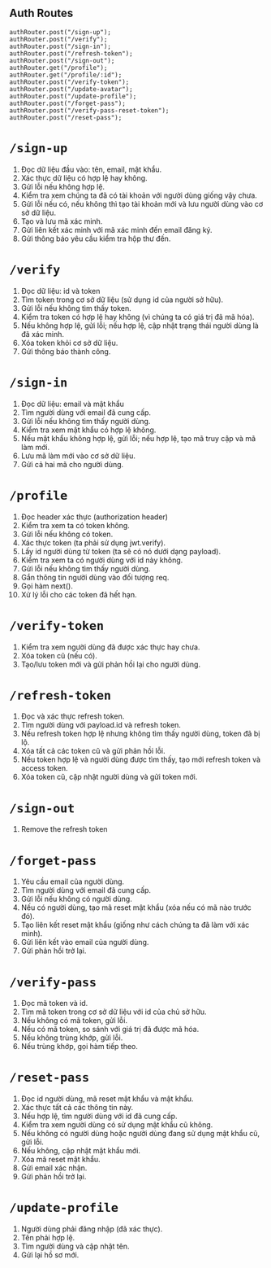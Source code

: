 ## Auth Routes

```
authRouter.post("/sign-up");
authRouter.post("/verify");
authRouter.post("/sign-in");
authRouter.post("/refresh-token");
authRouter.post("/sign-out");
authRouter.get("/profile");
authRouter.get("/profile/:id");
authRouter.post("/verify-token");
authRouter.post("/update-avatar");
authRouter.post("/update-profile");
authRouter.post("/forget-pass");
authRouter.post("/verify-pass-reset-token");
authRouter.post("/reset-pass");
```

# `/sign-up`

1. Đọc dữ liệu đầu vào: tên, email, mật khẩu.
2. Xác thực dữ liệu có hợp lệ hay không.
3. Gửi lỗi nếu không hợp lệ.
4. Kiểm tra xem chúng ta đã có tài khoản với người dùng giống vậy chưa.
5. Gửi lỗi nếu có, nếu không thì tạo tài khoản mới và lưu người dùng vào cơ sở dữ liệu.
6. Tạo và lưu mã xác minh.
7. Gửi liên kết xác minh với mã xác minh đến email đăng ký.
8. Gửi thông báo yêu cầu kiểm tra hộp thư đến.

# `/verify`

1. Đọc dữ liệu: id và token
2. Tìm token trong cơ sở dữ liệu (sử dụng id của người sở hữu).
3. Gửi lỗi nếu không tìm thấy token.
4. Kiểm tra token có hợp lệ hay không (vì chúng ta có giá trị đã mã hóa).
5. Nếu không hợp lệ, gửi lỗi; nếu hợp lệ, cập nhật trạng thái người dùng là đã xác minh.
6. Xóa token khỏi cơ sở dữ liệu.
7. Gửi thông báo thành công.

# `/sign-in`

1. Đọc dữ liệu: email và mật khẩu
2. Tìm người dùng với email đã cung cấp.
3. Gửi lỗi nếu không tìm thấy người dùng.
4. Kiểm tra xem mật khẩu có hợp lệ không.
5. Nếu mật khẩu không hợp lệ, gửi lỗi; nếu hợp lệ, tạo mã truy cập và mã làm mới.
6. Lưu mã làm mới vào cơ sở dữ liệu.
7. Gửi cả hai mã cho người dùng.

# `/profile`

1. Đọc header xác thực (authorization header)
2. Kiểm tra xem ta có token không.
3. Gửi lỗi nếu không có token.
4. Xác thực token (ta phải sử dụng jwt.verify).
5. Lấy id người dùng từ token (ta sẽ có nó dưới dạng payload).
6. Kiểm tra xem ta có người dùng với id này không.
7. Gửi lỗi nếu không tìm thấy người dùng.
8. Gắn thông tin người dùng vào đối tượng req.
9. Gọi hàm next().
10. Xử lý lỗi cho các token đã hết hạn.

# `/verify-token`

1. Kiểm tra xem người dùng đã được xác thực hay chưa.
2. Xóa token cũ (nếu có).
3. Tạo/lưu token mới và gửi phản hồi lại cho người dùng.

# `/refresh-token`

1. Đọc và xác thực refresh token.
2. Tìm người dùng với payload.id và refresh token.
3. Nếu refresh token hợp lệ nhưng không tìm thấy người dùng, token đã bị lộ.
4. Xóa tất cả các token cũ và gửi phản hồi lỗi.
5. Nếu token hợp lệ và người dùng được tìm thấy, tạo mới refresh token và access token.
6. Xóa token cũ, cập nhật người dùng và gửi token mới.

# `/sign-out`

1. Remove the refresh token

# `/forget-pass`

1. Yêu cầu email của người dùng.
2. Tìm người dùng với email đã cung cấp.
3. Gửi lỗi nếu không có người dùng.
4. Nếu có người dùng, tạo mã reset mật khẩu (xóa nếu có mã nào trước đó).
5. Tạo liên kết reset mật khẩu (giống như cách chúng ta đã làm với xác minh).
6. Gửi liên kết vào email của người dùng.
7. Gửi phản hồi trở lại.

# `/verify-pass`

1. Đọc mã token và id.
2. Tìm mã token trong cơ sở dữ liệu với id của chủ sở hữu.
3. Nếu không có mã token, gửi lỗi.
4. Nếu có mã token, so sánh với giá trị đã được mã hóa.
5. Nếu không trùng khớp, gửi lỗi.
6. Nếu trùng khớp, gọi hàm tiếp theo.

# `/reset-pass`

1. Đọc id người dùng, mã reset mật khẩu và mật khẩu.
2. Xác thực tất cả các thông tin này.
3. Nếu hợp lệ, tìm người dùng với id đã cung cấp.
4. Kiểm tra xem người dùng có sử dụng mật khẩu cũ không.
5. Nếu không có người dùng hoặc người dùng đang sử dụng mật khẩu cũ, gửi lỗi.
6. Nếu không, cập nhật mật khẩu mới.
7. Xóa mã reset mật khẩu.
8. Gửi email xác nhận.
9. Gửi phản hồi trở lại.

# `/update-profile`

1. Người dùng phải đăng nhập (đã xác thực).
2. Tên phải hợp lệ.
3. Tìm người dùng và cập nhật tên.
4. Gửi lại hồ sơ mới.
